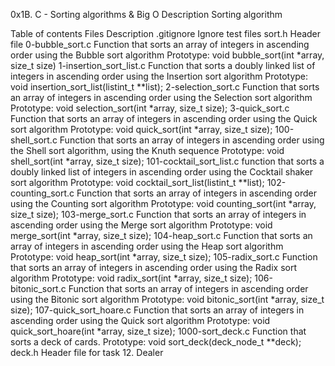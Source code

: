 0x1B. C - Sorting algorithms & Big O
Description
Sorting algorithm

Table of contents
Files	Description
.gitignore	Ignore test files
sort.h	Header file
0-bubble_sort.c	Function that sorts an array of integers in ascending order using the Bubble sort algorithm Prototype: void bubble_sort(int *array, size_t size)
1-insertion_sort_list.c	Function that sorts a doubly linked list of integers in ascending order using the Insertion sort algorithm Prototype: void insertion_sort_list(listint_t **list);
2-selection_sort.c	Function that sorts an array of integers in ascending order using the Selection sort algorithm Prototype: void selection_sort(int *array, size_t size);
3-quick_sort.c	Function that sorts an array of integers in ascending order using the Quick sort algorithm Prototype: void quick_sort(int *array, size_t size);
100-shell_sort.c	Function that sorts an array of integers in ascending order using the Shell sort algorithm, using the Knuth sequence Prototype: void shell_sort(int *array, size_t size);
101-cocktail_sort_list.c	function that sorts a doubly linked list of integers in ascending order using the Cocktail shaker sort algorithm Prototype: void cocktail_sort_list(listint_t **list);
102-counting_sort.c	Function that sorts an array of integers in ascending order using the Counting sort algorithm Prototype: void counting_sort(int *array, size_t size);
103-merge_sort.c	Function that sorts an array of integers in ascending order using the Merge sort algorithm Prototype: void merge_sort(int *array, size_t size);
104-heap_sort.c	Function that sorts an array of integers in ascending order using the Heap sort algorithm Prototype: void heap_sort(int *array, size_t size);
105-radix_sort.c	Function that sorts an array of integers in ascending order using the Radix sort algorithm Prototype: void radix_sort(int *array, size_t size);
106-bitonic_sort.c	Function that sorts an array of integers in ascending order using the Bitonic sort algorithm Prototype: void bitonic_sort(int *array, size_t size);
107-quick_sort_hoare.c	Function that sorts an array of integers in ascending order using the Quick sort algorithm Prototype: void quick_sort_hoare(int *array, size_t size);
1000-sort_deck.c	Function that sorts a deck of cards. Prototype: void sort_deck(deck_node_t **deck);
deck.h	Header file for task 12. Dealer
